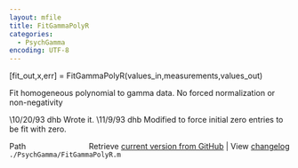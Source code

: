 ```yaml
---
layout: mfile
title: FitGammaPolyR
categories:
  - PsychGamma
encoding: UTF-8
---
```


[fit\_out,x,err] = FitGammaPolyR(values\_in,measurements,values\_out)

Fit homogeneous polynomial to gamma data.
No forced normalization or non-negativity

\10/20/93    dhb   Wrote it.
\11/9/93     dhb   Modified to force initial zero entries to be fit with zero.


<div class="code_header" style="text-align:right;">
  <span style="float:left;">Path&nbsp;&nbsp;</span> <span class="counter">Retrieve <a href=
  "https://raw.github.com/Psychtoolbox-3/Psychtoolbox-3/beta/./PsychGamma/FitGammaPolyR.m">current version from GitHub</a> | View <a href=
  "https://github.com/Psychtoolbox-3/Psychtoolbox-3/commits/beta/./PsychGamma/FitGammaPolyR.m">changelog</a></span>
</div>
<div class="code">
  <code>./PsychGamma/FitGammaPolyR.m</code>
</div>
